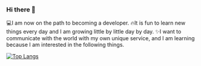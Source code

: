 ### Hi there 👋

<!--
**jeeHwon/jeeHwon** is a ✨ _special_ ✨ repository because its `README.md` (this file) appears on your GitHub profile.

Here are some ideas to get you started:

- 🔭 I’m currently working on ...
- 🌱 I’m currently learning ...
- 👯 I’m looking to collaborate on ...
- 🤔 I’m looking for help with ...
- 💬 Ask me about ...
- 📫 How to reach me: ...
- 😄 Pronouns: ...
- ⚡ Fun fact: ...
-->

:computer:I am now on the path to becoming a developer.
:fire:It is fun to learn new things every day and I am growing little by little day by day.
:sparkles:I want to communicate with the world with my own unique service, and I am learning because I am interested in the following things.

[![Top Langs](https://github-readme-stats.vercel.app/api/top-langs/?username=jeeHwon&layout=compact)](https://github.com/anuraghazra/github-readme-stats)
